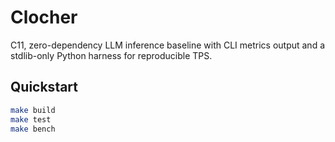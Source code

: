 # Clocher

C11, zero-dependency LLM inference baseline with CLI metrics output and a stdlib-only Python harness for reproducible TPS.

## Quickstart
```bash
make build
make test
make bench
